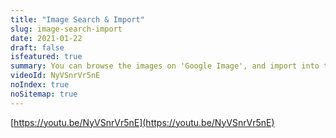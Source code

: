 ```yaml
---
title: "Image Search & Import"
slug: image-search-import
date: 2021-01-22
draft: false
isfeatured: true
summary: You can browse the images on 'Google Image', and import into the canvas.
videoId: NyVSnrVr5nE
noIndex: true
noSitemap: true
---
```




[https://youtu.be/NyVSnrVr5nE](https://youtu.be/NyVSnrVr5nE)
